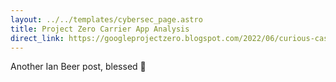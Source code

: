 ```yaml
---
layout: ../../templates/cybersec_page.astro
title: Project Zero Carrier App Analysis
direct_link: https://googleprojectzero.blogspot.com/2022/06/curious-case-carrier-app.html
---
```


Another Ian Beer post, blessed 🙏